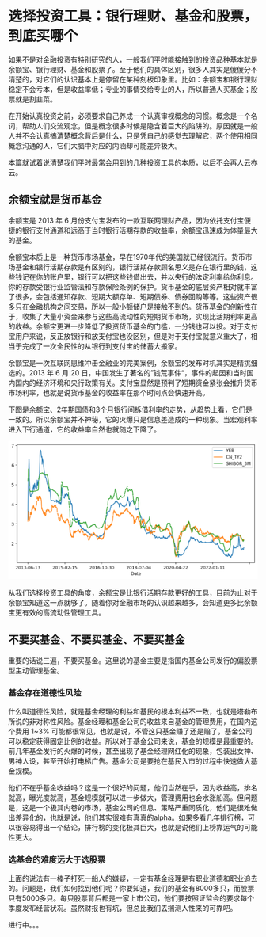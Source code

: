 # 选择投资工具：银行理财、基金和股票，到底买哪个

如果不是对金融投资有特别研究的人，一般我们平时能接触到的投资品种基本就是余额宝、银行理财、基金和股票了。至于他们的具体区别，很多人其实是傻傻分不清楚的，对它们的认识基本上是停留在某种刻板印象里。比如：余额宝和银行理财稳定不会亏本，但是收益率低；专业的事情交给专业的人，所以普通人买基金；股票就是割韭菜。

在开始认真投资之前，必须要求自己养成一个认真审视概念的习惯。概念是一个名词，帮助人们交流观念，但是概念很多时候是隐含着巨大的陷阱的。原因就是一般人并不会认真搞清楚概念背后是什么，只是凭自己的感觉去理解它，两个使用相同概念沟通的人，它们大脑中对应的内涵却可能差异极大。

本篇就试着说清楚我们平时最常会用到的几种投资工具的本质，以后不会再人云亦云。

## 余额宝就是货币基金

余额宝是 2013 年 6 月份支付宝发布的一款互联网理财产品，因为依托支付宝便捷的银行支付通道和远高于当时银行活期存款的收益率，余额宝迅速成为体量最大的基金。

余额宝本质上是一种货币市场基金，早在1970年代的美国就已经很流行。货币市场基金和银行活期存款是有区别的，银行活期存款顾名思义是存在银行里的钱，这些钱记在你的账户里，银行可以把这些钱借出去，并以央行的法定利率给你利息。你的存款受银行业监管法和存款保险条例的保护。货币基金的底层资产相对就丰富了很多，会包括通知存款、短期大额存单、短期债券、债券回购等等。这些资产很多只在金融机构之间交易，所以一般小额储户是接触不到的。货币基金的创新性在于，收集了大量小资金来参与这些高流动性的短期货币市场，实现比活期利率更高的收益。余额宝更进一步降低了投资货币基金的门槛，一分钱也可以投。对于支付宝用户来说，反正放银行和放支付宝也没区别，但是对于支付宝就意义重大了，相当于完成了一次全民性的从银行到支付宝的储蓄大搬家。

余额宝是一次互联网思维冲击金融业的完美案例，余额宝的发布时机其实是精挑细选的。2013 年 6 月 20 日，中国发生了著名的”钱荒事件“，事件的起因和当时国内国内的经济环境和央行政策有关。支付宝显然是预判了短期资金紧张会推升货币市场利率，也就是说货币基金的收益率在那个时间点会快速升高。

下图是余额宝、2年期国债和3个月银行间拆借利率的走势，从趋势上看，它们是一致的。所以余额宝并不神秘，它的火爆只是信息差造成的一种现象。当宏观利率进入下行通道，它的收益率自然也就随之下降了。

![余额宝、2年期国债和Shibor](../images/yeb_rates.png)

从我们选择投资工具的角度，余额宝是比银行活期存款更好的工具，目前为止对于余额宝知道这一点就够了。随着你对金融市场的认识越来越多，会知道更多比余额宝更有效的高流动性管理工具。

## 不要买基金、不要买基金、不要买基金

重要的话说三遍，不要买基金。这里说的基金主要是指国内基金公司发行的偏股票型主动管理基金。

### 基金存在道德性风险

什么叫道德性风险，就是基金经理的利益和基民的根本利益不一致，也就是塔勒布所说的非对称性风险。基金经理和基金公司的收益来自基金的管理费用，在国内这个费用 1~3% 可能都很常见，也就是说，不管这只基金赚了还是赔了，基金公司可以稳定获得固定比例的收益。所以对于基金公司来说，基金的规模是最重要的。前几年基金发行的火爆的时候，甚至出现了基金经理网红化的现象，包装出女神、男神人设，甚至开始打电梯广告。基金公司是要抢在基民入市的过程中快速做大基金规模。

他们不在乎基金收益吗？这是一个很好的问题，他们当然在乎，因为收益高，排名就高，曝光度就高，基金规模就可以进一步做大，管理费用也会水涨船高。但问题是，这是一个极其内卷的市场，基金公司的信息、策略严重同质化，他们是很难做出差异化的，也就是说，他们其实很难有真真的alpha。如果多看几年排行榜，可以很容易得出一个结论，排行榜的变化极其巨大，也就是说他们上榜靠运气的可能性更大。

### 选基金的难度远大于选股票

上面的说法有一棒子打死一船人的嫌疑，一定有基金经理是有职业道德和职业追去的。问题是，我们如何找到他们呢？你要知道，我们的基金有8000多只，而股票只有5000多只。每只股票背后都是一家上市公司，他们要按照证监会的要求每个季度发布经营状况。虽然财报也有坑，但总比我们去揣测人性来的可靠吧。

进行中。。。